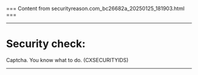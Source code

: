 === Content from securityreason.com_bc26682a_20250125_181903.html ===


---

# Security check:

Captcha. You know what to do. (CXSECURITYIDS)

---


